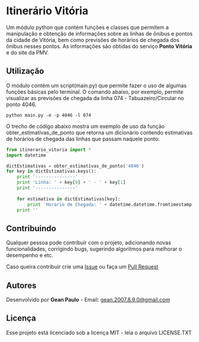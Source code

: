 # Itinerário Vitória

Um módulo python que contém funções e classes que permitem a manipulação e obtenção de informações sobre as linhas de ônibus e pontos da cidade de Vitória, bem como previsões de horários de chegada dos ônibus nesses pontos. As informações são obtidas do serviço **Ponto Vitória** e do site da PMV.

## Utilização

O módulo contém um script(main.py) que permite fazer o uso de algumas funções básicas pelo terminal. O comando abaixo, por exemplo, permite visualizar as previsões de chegada da linha 074 - Tabuazeiro/Circular no ponto 4046.
```
python main.py -e -p 4046 -l 074
```
O trecho de código abaixo mostra um exemplo de uso da função obter\_estimativas\_de\_ponto que retorna um dicionário contendo estimativas de horários de chegada das linhas que passam naquele ponto:

```python
from itinerario_vitoria import *
import datetime

dictEstimativas = obter_estimativas_de_ponto('4046')
for key in dictEstimativas.keys():
    print '---------------'
    print 'Linha: ' + key[0] + ' - ' + key[1]
    print '---------------'
    
    for estimativa in dictEstimativas[key]:
        print 'Horario de Chegada: ' + datetime.datetime.fromtimestamp(estimativa.HorarioDeChegada/1000).ctime()
	print ''
```

## Contribuindo

Qualquer pessoa pode contribuir com o projeto, adicionando novas funcionalidades, corrigindo bugs, sugerindo algoritmos para melhorar o desempenho e etc.

Caso queira contribuir crie uma [Issue](https://github.com/DeadRoolz/ItinerarioVitoria/issues) ou faça um [Pull Request](https://github.com/DeadRoolz/ItinerarioVitoria/pulls)

## Autores

Desenvolvido por **Gean Paulo** - Email: gean.2007.8.9.0@gmail.com

## Licença

Esse projeto está licenciado sob a licença MIT - leia o arquivo LICENSE.TXT

